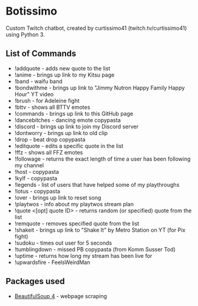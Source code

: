 # Botissimo
Custom Twitch chatbot, created by curtissimo41 (twitch.tv/curtissimo41) using Python 3.

## List of Commands

* !addquote <spoken by> <quote> - adds new quote to the list
* !anime - brings up link to my Kitsu page
* !band - waifu band
* !bondwithme - brings up link to "Jimmy Nutron Happy Family Happy Hour" YT video
* !brush - for Adeleine fight
* !bttv - shows all BTTV emotes
* !commands - brings up link to this GitHub page
* !dancebitches - dancing emote copypasta
* !discord - brings up link to join my Discord server
* !dontworry - brings up link to old clip
* !drop - beat drop copypasta
* !editquote <quote ID> <spoken by> <quote> - edits a specific quote in the list
* !ffz - shows all FFZ emotes
* !followage - returns the exact length of time a user has been following my channel
* !host - copypasta
* !kylf - copypasta
* !legends - list of users that have helped some of my playthroughs
* !lotus - copypasta
* !over - brings up link to reset song
* !playtwos - info about my playtwos stream plan
* !quote <[opt] quote ID> - returns random (or specified) quote from the list
* !remquote <quote ID> - removes specified quote from the list
* !shakeit - brings up link to "Shake It" by Metro Station on YT (for Pix fight)
* !sudoku - times out user for 5 seconds
* !tumblingdown - missed PB copypasta (from Komm Susser Tod)
* !uptime - returns how long my stream has been live for
* !upwardsfire - FeelsWeirdMan

## Packages used

* [BeautifulSoup 4](https://www.crummy.com/software/BeautifulSoup/) - webpage scraping
